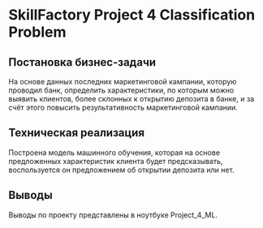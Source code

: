# SkillFactory Project 4 Classification Problem
## Постановка бизнес-задачи
На основе данных последних маркетинговой кампании, которую проводил банк,
определить характеристики, по которым можно выявить клиентов, более склонных 
к открытию депозита в банке, и за счёт этого повысить результативность маркетинговой кампании.
## Техническая реализация
Построена модель машинного обучения, которая на основе предложенных 
характеристик клиента будет предсказывать, воспользуется он предложением 
об открытии депозита или нет.
## Выводы
Выводы по проекту представлены в ноутбуке Project_4_ML.
